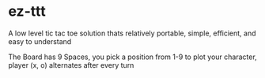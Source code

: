 # ez-ttt

A low level tic tac toe solution thats relatively portable, simple, efficient, and easy to understand

The Board has 9 Spaces, you pick a position from 1-9 to plot your character, player (x, o) alternates after every turn
